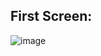 ## First Screen:
![image](https://github.com/user-attachments/assets/5a0d49de-cb67-48ff-b468-3f65bac584b5)
